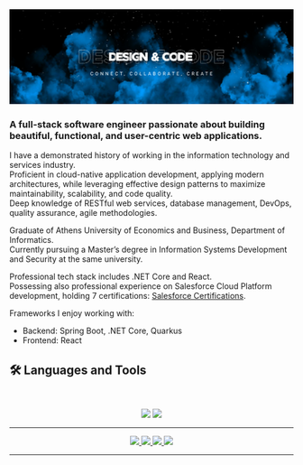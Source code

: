 <img src="https://github.com/ChristosBaboulis/ChristosBaboulis/blob/0da9c593c6567c54fba9e6307011b1b41d189bac/banner1.png">

### A full-stack software engineer passionate about building beautiful, functional, and user-centric web applications.

I have a demonstrated history of working in the information technology and services industry.  
Proficient in cloud-native application development, applying modern architectures, while leveraging effective design patterns to maximize maintainability, scalability, and code quality.  
Deep knowledge of RESTful web services, database management, DevOps, quality assurance, agile methodologies.

Graduate of Athens University of Economics and Business, Department of Informatics.  
Currently pursuing a Master’s degree in Information Systems Development and Security at the same university.

Professional tech stack includes .NET Core and React.  
Possessing also professional experience on Salesforce Cloud Platform development, holding 7 certifications: [Salesforce Certifications](https://trailhead.salesforce.com/en/credentials/certification-detail-print/?searchString=fnacjmkJSWFE7JZbxCbDJHWZO1dyeXfQvPsZ2es5cugiZozfnhoepteWRjzgG4g7).  

Frameworks I enjoy working with:
- Backend: Spring Boot, .NET Core, Quarkus
- Frontend: React

## 🛠️ Languages and Tools

<br>

<p align="center">
  <img src="https://skillicons.dev/icons?i=java,spring,maven,hibernate,cs,dotnet,react,redux,js,html,css" />
  <img src="https://skillicons.dev/icons?i=kubernetes,docker,kafka,azure,git,postman,idea,eclipse,visualstudio,vscode" />
</p>

<!--
<div align="center"> 
  <p>Visitor count</p>
  <img src="https://profile-counter.glitch.me/ChristosBaboulis/count.svg" alt="Visitor's Count" />
</div>
 -->

<hr>

<div align="center">
  <a href="mailto:chrisb2603@gmail.com">
    <img src="https://img.shields.io/badge/Gmail-333333?style=for-the-badge&logo=gmail&logoColor=red" />
  </a>
  <a href="https://linkedin.com/in/christos-baboulis" target="_blank">
    <img src="https://img.shields.io/badge/LinkedIn-0077B5?style=for-the-badge&logo=linkedin&logoColor=white" target="_blank" />
  </a>
  <a href="https://www.facebook.com/christos.baboulis/" target="_blank">
    <img src="https://img.shields.io/badge/Facebook-3D82ED?style=for-the-badge&logo=facebook&logoColor=white" target="_blank" />
  </a>
  <a href="https://www.instagram.com/christos_bls" target="_blank">
    <img src="https://img.shields.io/badge/Instagram-E4405F?style=for-the-badge&logo=instagram&logoColor=white" target="_blank" />
  </a>
</div>

<hr>
